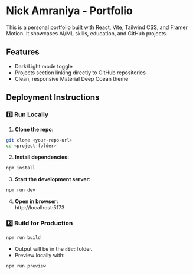 # Nick Amraniya - Portfolio

This is a personal portfolio built with React, Vite, Tailwind CSS, and Framer Motion. 
It showcases AI/ML skills, education, and GitHub projects.

## Features
- Dark/Light mode toggle
- Projects section linking directly to GitHub repositories
- Clean, responsive Material Deep Ocean theme

## Deployment Instructions

### 1️⃣ Run Locally
1. **Clone the repo:**
```bash
git clone <your-repo-url>
cd <project-folder>
```
2. **Install dependencies:**
```bash
npm install
```
3. **Start the development server:**
```bash
npm run dev
```
4. **Open in browser:**  
http://localhost:5173

### 2️⃣ Build for Production
```bash
npm run build
```
- Output will be in the `dist` folder.  
- Preview locally with:
```bash
npm run preview
```

